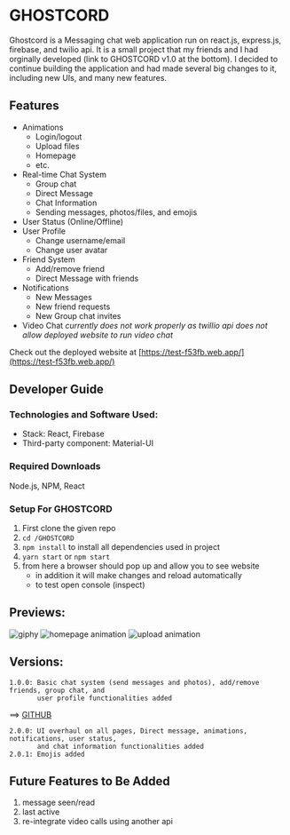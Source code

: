 # GHOSTCORD

Ghostcord is a Messaging chat web application run on react.js, express.js, firebase, and twilio api. It is a small project that my friends and I had orginally developed (link to GHOSTCORD v1.0 at the bottom). I decided to continue building the application and had made several big changes to it, including new UIs, and many new features. 

## Features

* Animations
    * Login/logout
    * Upload files
    * Homepage
    * etc.
* Real-time Chat System
    * Group chat
    * Direct Message
    * Chat Information
    * Sending messages, photos/files, and emojis
* User Status (Online/Offline)
* User Profile
    * Change username/email
    * Change user avatar
* Friend System 
    * Add/remove friend 
    * Direct Message with friends
* Notifications
    * New Messages
    * New friend requests
    * New Group chat invites
* Video Chat
   *currently does not work properly as twillio api does not allow deployed website to run video chat*
   
Check out the deployed website at [https://test-f53fb.web.app/](https://test-f53fb.web.app/)

## Developer Guide

### Technologies and Software Used:

* Stack: React, Firebase
* Third-party component: Material-UI

### Required Downloads

Node.js, NPM, React

### Setup For GHOSTCORD

1. First clone the given repo 
2. `cd /GHOSTCORD`
3. `npm install` to install all dependencies used in project
5. `yarn start` or `npm start`
6. from here a browser should pop up and allow you to see website
    - in addition it will make changes and reload automatically
    - to test open console (inspect)

## Previews:

![giphy](https://user-images.githubusercontent.com/44854519/125171100-3579fc00-e167-11eb-83f3-cb42ab29d202.gif)
![homepage animation](https://user-images.githubusercontent.com/44854519/125171106-40349100-e167-11eb-9552-85ed6aff4366.gif)
![upload animation](https://user-images.githubusercontent.com/44854519/125171111-4a568f80-e167-11eb-99db-e0a743ae7d29.gif)

## Versions:
    1.0.0: Basic chat system (send messages and photos), add/remove friends, group chat, and
           user profile functionalities added

==> [GITHUB](https://github.com/henrymhong/ghostcord)
    
    2.0.0: UI overhaul on all pages, Direct message, animations, notifications, user status, 
           and chat information functionalities added 
    2.0.1: Emojis added
    
## Future Features to Be Added
1. message seen/read
2. last active
3. re-integrate video calls using another api
    

